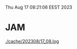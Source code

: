 Thu Aug 17 08:21:06 EEST 2023
# JAM
<a href='./cache/202308/17_08.log'>./cache/202308/17_08.log</a>
